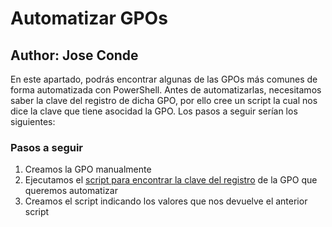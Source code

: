 # Automatizar GPOs
## Author: Jose Conde 

En este apartado, podrás encontrar algunas de las GPOs más comunes de forma automatizada con PowerShell. Antes de automatizarlas, necesitamos saber la clave del registro de dicha GPO, por ello cree un script la cual nos dice la clave que tiene asocidad la GPO. Los pasos a seguir serían los siguientes:

### Pasos a seguir

1. Creamos la GPO manualmente
2. Ejecutamos el [script para encontrar la clave del registro](https://github.com/conde26/PowerShell-Scripts/blob/main/Active%20Directory/GPOs/Clave%20registro/Clave_Registro_GPO.ps1) de la GPO que queremos automatizar
3. Creamos el script indicando los valores que nos devuelve el anterior script


